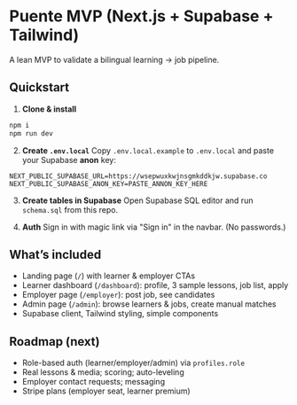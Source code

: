 
# Puente MVP (Next.js + Supabase + Tailwind)

A lean MVP to validate a bilingual learning → job pipeline.

## Quickstart

1) **Clone & install**
```bash
npm i
npm run dev
```

2) **Create `.env.local`**
Copy `.env.local.example` to `.env.local` and paste your Supabase **anon** key:
```
NEXT_PUBLIC_SUPABASE_URL=https://wsepwuxkwjnsgmkddkjw.supabase.co
NEXT_PUBLIC_SUPABASE_ANON_KEY=PASTE_ANNON_KEY_HERE
```

3) **Create tables in Supabase**
Open Supabase SQL editor and run `schema.sql` from this repo.

4) **Auth**
Sign in with magic link via "Sign in" in the navbar. (No passwords.)

## What’s included

- Landing page (`/`) with learner & employer CTAs
- Learner dashboard (`/dashboard`): profile, 3 sample lessons, job list, apply
- Employer page (`/employer`): post job, see candidates
- Admin page (`/admin`): browse learners & jobs, create manual matches
- Supabase client, Tailwind styling, simple components

## Roadmap (next)

- Role-based auth (learner/employer/admin) via `profiles.role`
- Real lessons & media; scoring; auto-leveling
- Employer contact requests; messaging
- Stripe plans (employer seat, learner premium)
```

